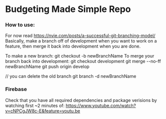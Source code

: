 # Budgeting Made Simple Repo

### How to use:
For now read https://nvie.com/posts/a-successful-git-branching-model/
Basically, make a branch off of development when you want to work on a feature, then merge it back into development when you are done.

To make a new branch: git checkout -b newBranchName
To merge your branch back into development: 
git checkout development
git merge --no-ff newBranchName
git push origin develop

// you can delete the old branch
git branch -d newBranchName

### Firebase
Check that you have all required dependencies and package verisions by watching first ~2 minutes of: 
https://www.youtube.com/watch?v=cNPCgJW8c-E&feature=youtu.be


